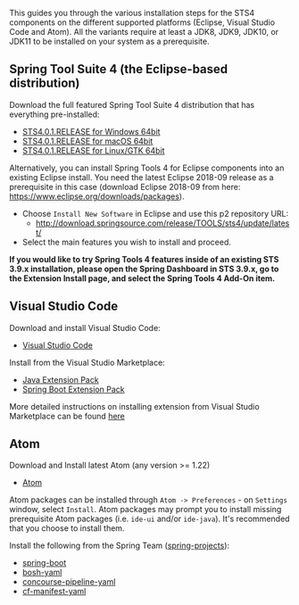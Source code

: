 This guides you through the various installation steps for the STS4 components on the different supported platforms (Eclipse, Visual Studio Code and Atom). All the variants require at least a JDK8, JDK9, JDK10, or JDK11 to be installed on your system as a prerequisite.

## Spring Tool Suite 4 (the Eclipse-based distribution)

Download the full featured Spring Tool Suite 4 distribution that has everything pre-installed:

* [STS4.0.1.RELEASE for Windows 64bit](http://download.springsource.com/release/STS4/4.0.1.RELEASE/dist/e4.9/spring-tool-suite-4-4.0.1.RELEASE-e4.9.0-win32.win32.x86_64.zip)
* [STS4.0.1.RELEASE for macOS 64bit](http://download.springsource.com/release/STS4/4.0.1.RELEASE/dist/e4.9/spring-tool-suite-4-4.0.1.RELEASE-e4.9.0-macosx.cocoa.x86_64.dmg)
* [STS4.0.1.RELEASE for Linux/GTK 64bit](http://download.springsource.com/release/STS4/4.0.1.RELEASE/dist/e4.9/spring-tool-suite-4-4.0.1.RELEASE-e4.9.0-linux.gtk.x86_64.tar.gz)

Alternatively, you can install Spring Tools 4 for Eclipse components into an existing Eclipse install. You need the latest Eclipse 2018-09 release as a prerequisite in this case (download Eclipse 2018-09 from here: https://www.eclipse.org/downloads/packages).

* Choose `Install New Software` in Eclipse and use this p2 repository URL:
  * http://download.springsource.com/release/TOOLS/sts4/update/latest/
* Select the main features you wish to install and proceed.

**If you would like to try Spring Tools 4 features inside of an existing STS 3.9.x installation, please open the
Spring Dashboard in STS 3.9.x, go to the Extension Install page, and select the Spring Tools 4 Add-On item.**

## Visual Studio Code

Download and install Visual Studio Code:

* [Visual Studio Code](https://code.visualstudio.com/)

Install from the Visual Studio Marketplace:
* [Java Extension Pack](https://marketplace.visualstudio.com/items?itemName=vscjava.vscode-java-pack)
* [Spring Boot Extension Pack](https://marketplace.visualstudio.com/items?itemName=Pivotal.vscode-boot-dev-pack)

More detailed instructions on installing extension from Visual Studio Marketplace can be found [here](https://code.visualstudio.com/docs/editor/extension-gallery)

## Atom

Download and Install latest Atom (any version >= 1.22)
* [Atom](http://atom.io)

Atom packages can be installed through `Atom -> Preferences` - on `Settings` window, select `Install`. Atom packages may prompt you to install missing prerequisite Atom packages (i.e. `ide-ui` and/or `ide-java`). It's recommended that you choose to install them.

Install the following from the Spring Team ([spring-projects](https://atom.io/users/spring-projects)):
- [spring-boot](https://atom.io/packages/spring-boot)
- [bosh-yaml](https://atom.io/packages/bosh-yaml)
- [concourse-pipeline-yaml](https://atom.io/packages/concourse-pipeline-yaml)
- [cf-manifest-yaml](https://atom.io/packages/cf-manifest-yaml)